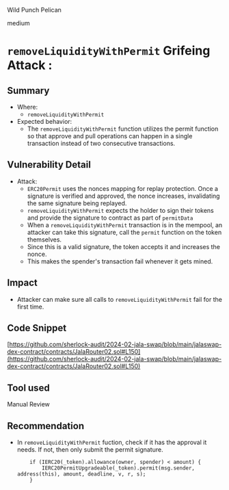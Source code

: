 Wild Punch Pelican

medium

# `removeLiquidityWithPermit` Grifeing Attack :

## Summary

- Where:
    -  `removeLiquidityWithPermit`
- Expected behavior:
    - The `removeLiquidityWithPermit` function utilizes the permit function so that approve and pull operations can happen in a single transaction instead of two consecutive transactions.

## Vulnerability Detail

- Attack:
    - `ERC20Permit` uses the nonces mapping for replay protection. Once a signature is verified and approved, the nonce increases, invalidating the same signature being replayed.
    - `removeLiquidityWithPermit` expects the holder to sign their tokens and provide the signature to contract as part of `permitData`
    - When a `removeLiquidityWithPermit` transaction is in the mempool, an attacker can take this signature, call the `permit` function on the token themselves.
    - Since this is a valid signature, the token accepts it and increases the nonce.
    - This makes the spender's transaction fail whenever it gets mined. 

## Impact

- Attacker can make sure all calls to `removeLiquidityWithPermit` fail for the first time. 

## Code Snippet

[https://github.com/sherlock-audit/2024-02-jala-swap/blob/main/jalaswap-dex-contract/contracts/JalaRouter02.sol#L150](https://github.com/sherlock-audit/2024-02-jala-swap/blob/main/jalaswap-dex-contract/contracts/JalaRouter02.sol#L150)

## Tool used

Manual Review

## Recommendation

- In `removeLiquidityWithPermit` fuction, check if it has the approval it needs. If not, then only submit the permit signature.
    ```solidity
        if (IERC20(_token).allowance(owner, spender) < amount) {
            IERC20PermitUpgradeable(_token).permit(msg.sender, address(this), amount, deadline, v, r, s);
        }
    ```
